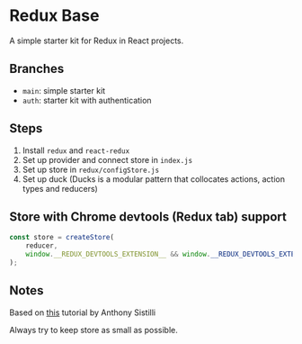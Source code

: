 # Redux Base

A simple starter kit for Redux in React projects.

## Branches

-   `main`: simple starter kit
-   `auth`: starter kit with authentication

## Steps

1. Install `redux` and `react-redux`
2. Set up provider and connect store in `index.js`
3. Set up store in `redux/configStore.js`
4. Set up duck (Ducks is a modular pattern that collocates actions, action types and reducers)

## Store with Chrome devtools (Redux tab) support

```js
const store = createStore(
	reducer,
	window.__REDUX_DEVTOOLS_EXTENSION__ && window.__REDUX_DEVTOOLS_EXTENSION__()
);
```

## Notes

Based on [this](https://www.youtube.com/watch?v=wcXTCG8zMhY&list=PLQg6GaokU5CyvExiaMgXP_BS5WWNBfZJN&index=12) tutorial by Anthony Sistilli

Always try to keep store as small as possible.

